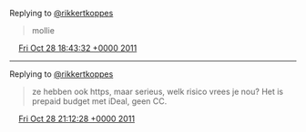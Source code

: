 Replying to [@rikkertkoppes](https://twitter.com/rikkertkoppes/status/129879406079520769)

> mollie

<img src="../../media/tweet.ico" width="12" /> [Fri Oct 28 18:43:32 +0000 2011](https://twitter.com/DromerDenker/status/129991707742834688)

----

Replying to [@rikkertkoppes](https://twitter.com/rikkertkoppes/status/129996513358254080)

> ze hebben ook https, maar serieus, welk risico vrees je nou? Het is prepaid budget met iDeal, geen CC\.

<img src="../../media/tweet.ico" width="12" /> [Fri Oct 28 21:12:28 +0000 2011](https://twitter.com/DromerDenker/status/130029185673601024)